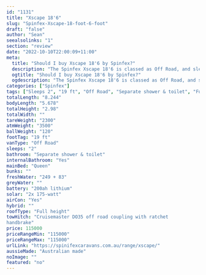 ```yaml
---
id: "1131"
title: "Xscape 18'6"
slug: "Spinfex-Xscape-18-foot-6-foot"
draft: "false"
author: "Sean"
seealsolinks: "1"
section: "review"
date: "2022-10-10T22:00:09+11:00"
meta:
  title: "Should I buy Xscape 18'6 by Spinfex?"
  description: "The Spinfex Xscape 18'6 is classed as Off Road, and sleeps 2 people. It is Australian made and comes in at 19 ft. It generally has Separate shower & toilet."
  ogtitle: "Should I buy Xscape 18'6 by Spinfex?"
  ogdescription: "The Spinfex Xscape 18'6 is classed as Off Road, and sleeps 2 people. It is Australian made and comes in at 19 ft. It generally has Separate shower & toilet."
categories: ["Spinfex"]
tags: ["Sleeps 2", "19 ft", "Off Road", "Separate shower & toilet", "Full height", "Over 100k", "Australian made"]
totalLength: "8.244"
bodyLength: "5.678"
totalHeight: "2.98"
totalWidth: ""
tareWeight: "2300"
atmWeight: "3500"
ballWeight: "120"
footTag: "19 ft"
vanType: "Off Road"
sleeps: "2"
bathroom: "Separate shower & toilet"
internalBathroom: "Yes"
mainBed: "Queen"
bunks: ""
freshWater: "249 + 83"
greyWater: ""
battery: "200ah lithium"
solar: "2x 175-watt"
airCon: "Yes"
hybrid: ""
roofType: "Full height"
towHitch: "Cruisemaster DO35 off road coupling with ratchet
handbrake"
price: 115000
priceRangeMin: "115000"
priceRangeMax: "115000"
urlLink: "https://spinifexcaravans.com.au/range/xscape/"
aussieMade: "Australian made"
noImage: ""
featured: "no"
---
```

